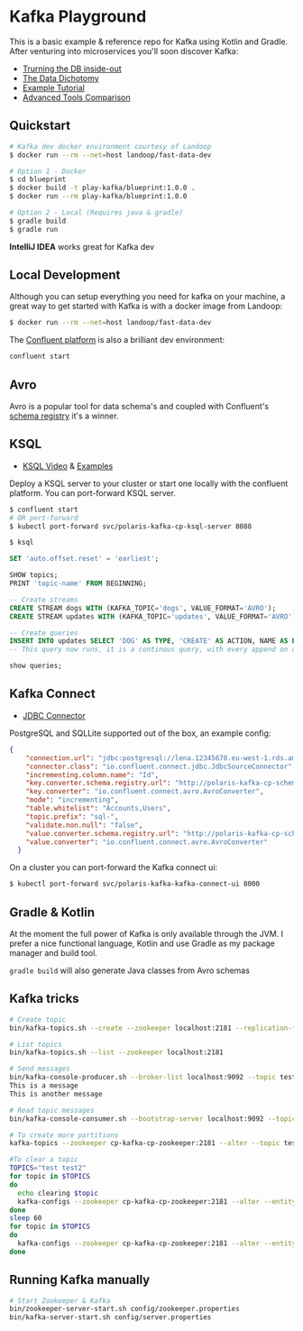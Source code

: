 # Kafka Playground

This is a basic example & reference repo for Kafka using Kotlin and Gradle.  After venturing into microservices you'll soon discover Kafka:

- [Trurning the DB inside-out](https://www.confluent.io/blog/turning-the-database-inside-out-with-apache-samza/)
- [The Data Dichotomy](https://www.confluent.io/blog/data-dichotomy-rethinking-the-way-we-treat-data-and-services/)
- [Example Tutorial](https://medium.com/@stephane.maarek/how-to-use-apache-kafka-to-transform-a-batch-pipeline-into-a-real-time-one-831b48a6ad85)
- [Advanced Tools Comparison](https://medium.com/@stephane.maarek/the-kafka-api-battle-producer-vs-consumer-vs-kafka-connect-vs-kafka-streams-vs-ksql-ef584274c1e)

## Quickstart

```sh
# Kafka dev docker environment courtesy of Landoop
$ docker run --rm --net=host landoop/fast-data-dev

# Option 1 - Docker
$ cd blueprint
$ docker build -t play-kafka/blueprint:1.0.0 .
$ docker run --rm play-kafka/blueprint:1.0.0

# Option 2 - Local (Requires java & gradle)
$ gradle build
$ gradle run
```

**IntelliJ IDEA** works great for Kafka dev

## Local Development

Although you can setup everything you need for kafka on your machine, a great way to get started with Kafka is with a docker image from Landoop:

```sh
$ docker run --rm --net=host landoop/fast-data-dev
```

The [Confluent platform](https://www.confluent.io/download/) is also a brilliant dev environment:

```sh
confluent start
```

## Avro

Avro is a popular tool for data schema's and coupled with Confluent's [schema registry](https://medium.com/@stephane.maarek/introduction-to-schemas-in-apache-kafka-with-the-confluent-schema-registry-3bf55e401321) it's a winner.

## KSQL

- [KSQL Video](https://www.youtube.com/watch?v=FD2z3bdN1Jw) & [Examples](https://github.com/rmoff/quickstart-demos)

Deploy a KSQL server to your cluster or start one locally with the confluent platform.  You can port-forward KSQL server.

```sh
$ confluent start
# OR port-forward
$ kubectl port-forward svc/polaris-kafka-cp-ksql-server 8088  

$ ksql
```

```sql
SET 'auto.offset.reset' = 'earliest';

SHOW topics;
PRINT 'topic-name' FROM BEGINNING;

-- Create streams
CREATE STREAM dogs WITH (KAFKA_TOPIC='dogs', VALUE_FORMAT='AVRO');
CREATE STREAM updates WITH (KAFKA_TOPIC='updates', VALUE_FORMAT='AVRO');

-- Create queries
INSERT INTO updates SELECT 'DOG' AS TYPE, 'CREATE' AS ACTION, NAME AS DATA FROM dogs;
-- This query now runs, it is a continous query, with every append on dogs, updates receives an append

show queries;
```

## Kafka Connect

- [JDBC Connector](https://docs.confluent.io/3.2.0/connect/connect-jdbc/docs/source_connector.html)

PostgreSQL and SQLLite supported out of the box, an example config:

```json
{
    "connection.url": "jdbc:postgresql://lena.12345678.eu-west-1.rds.amazonaws.com:5432/db-name?user=user&password=password",
    "connector.class": "io.confluent.connect.jdbc.JdbcSourceConnector",
    "incrementing.column.name": "Id",
    "key.converter.schema.registry.url": "http://polaris-kafka-cp-schema-registry:8081",
    "key.converter": "io.confluent.connect.avro.AvroConverter",
    "mode": "incrementing",
    "table.whitelist": "Accounts,Users",
    "topic.prefix": "sql-",
    "validate.non.null": "false",
    "value.converter.schema.registry.url": "http://polaris-kafka-cp-schema-registry:8081",
    "value.converter": "io.confluent.connect.avro.AvroConverter"
  }
```

On a cluster you can port-forward the Kafka connect ui:

```sh
$ kubectl port-forward svc/polaris-kafka-kafka-connect-ui 8000 
```

## Gradle & Kotlin

At the moment the full power of Kafka is only available through the JVM.  I prefer a nice functional language, Kotlin and use Gradle as my package manager and build tool.

`gradle build` will also generate Java classes from Avro schemas

## Kafka tricks

```sh
# Create topic
bin/kafka-topics.sh --create --zookeeper localhost:2181 --replication-factor 1 --partitions 1 --topic test

# List topics
bin/kafka-topics.sh --list --zookeeper localhost:2181

# Send messages
bin/kafka-console-producer.sh --broker-list localhost:9092 --topic test
This is a message
This is another message

# Read topic messages
bin/kafka-console-consumer.sh --bootstrap-server localhost:9092 --topic test --from-beginning

# To create more partitions
kafka-topics --zookeeper cp-kafka-cp-zookeeper:2181 --alter --topic test --partitions 40

#To clear a topic
TOPICS="test test2"
for topic in $TOPICS
do
  echo clearing $topic
  kafka-configs --zookeeper cp-kafka-cp-zookeeper:2181 --alter --entity-type topics --add-config retention.ms=1000 --entity-name $topic
done
sleep 60
for topic in $TOPICS
do
  kafka-configs --zookeeper cp-kafka-cp-zookeeper:2181 --alter --entity-type topics --delete-config retention.ms --entity-name $topic
done
```

## Running Kafka manually

```sh
# Start Zookeeper & Kafka
bin/zookeeper-server-start.sh config/zookeeper.properties
bin/kafka-server-start.sh config/server.properties
```